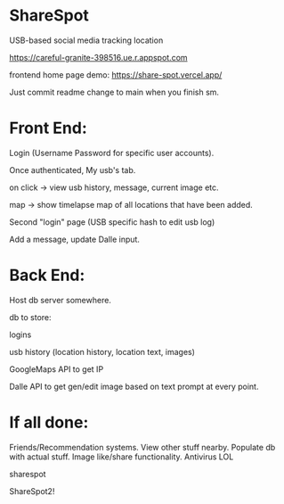 # ShareSpot
USB-based social media tracking location

https://careful-granite-398516.ue.r.appspot.com

frontend home page demo: https://share-spot.vercel.app/

Just commit readme change to main when you finish sm.

# Front End:
Login (Username Password for specific user accounts).

Once authenticated, My usb's tab. 

  on click -> view usb history, message, current image etc. 
  
  map -> show timelapse map of all locations that have been added.

  

Second "login" page (USB specific hash to edit usb log)

Add a message, update Dalle input.


# Back End:
Host db server somewhere.

db to store:

  logins
  
  usb history (location history, location text, images) 
  
  GoogleMaps API to get IP
  
  Dalle API to get gen/edit image based on text prompt at every point. 


# If all done:
Friends/Recommendation systems. View other stuff nearby.
Populate db with actual stuff. 
Image like/share functionality. 
Antivirus LOL

sharespot

ShareSpot2!
